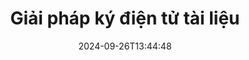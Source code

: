 ---
############################# Static ############################
layout: "family"
date:  2024-09-26T13:44:48
draft: false

product: "Signature"
product_tag: "signature"

lang: vi

############################# Head ############################
head_title: "Ứng dụng chữ ký số C# .NET, Java, Node.js"
head_description: "Tích hợp chữ ký điện tử trong các ứng dụng .NET, Java hoặc Node.js với GroupDocs.Signature. Ký các định dạng tài liệu kinh doanh phổ biến."

############################# Header ############################
title: "Giải pháp ký điện tử tài liệu"
description:  |
  Ký các tài liệu và hình ảnh kỹ thuật số trên bất kỳ nền tảng nào bằng cách sử dụng API linh hoạt và các giải pháp dựa trên ứng dụng của chúng tôi dành cho lập trình viên và người dùng cuối.

  Tìm kiếm và sửa đổi chữ ký đã thêm trước đó bằng các phương pháp nâng cao.

  Bảo vệ tài liệu khỏi những thay đổi bằng chứng chỉ kỹ thuật số và kiểm soát siêu dữ liệu ẩn.

############################# Supported Platforms ###############################
supported_platforms:
  enable: true
  head_title: "Chọn nền tảng của bạn"
  title: "Nền tảng độc lập"
  description: "Thư viện GroupDocs.Signature hỗ trợ các hệ điều hành và khung sau:"
  details_link_title: "Tìm hiểu thêm"

  items:
    # items loop
    - title: ".NET"
      description: GroupDocs.Signature .NET 
      color: "blue"
      tag: "net"
      link: "/signature/net/"
      features_link: "https://docs.groupdocs.com/signature/net/system-requirements/"
      features:
          # features loop
          - rows: "3"
            content: |
                    .NET Framework 4.6.2 or higher <br> .NET Core 3.0 or higher <br> .NET 6.0 or higher
      
          # features loop
          - rows: "4"
            content: |
                    Windows <br> Linux <br> Mac OS <br> Microsoft Azure
      
          # features loop
          - rows: "3"
            content: |
                    Microsoft Visual Studio <br> JetBrains Rider <br> Microsoft Visual Code
      
          # features loop
          - rows: "1"
            content: |
                    60+ file formats
      

    # items loop
    - title: "Java"
      description: GroupDocs.Signature Java
      color: "red"
      tag: "java"
      link: "/signature/java/"
      features_link: "https://docs.groupdocs.com/signature/java/system-requirements/"
      features:
          # features loop
          - rows: "3"
            content: |
                    Java 8 or higher
      
          # features loop
          - rows: "4"
            content: |
                    Windows <br> Linux <br> Mac OS
      
          # features loop
          - rows: "3"
            content: |
                    IntelliJ IDEA <br> Eclipse <br> NetBeans
      
          # features loop
          - rows: "1"
            content: |
                    60+ file formats

    # items loop
    - title: "Node.js"
      description: GroupDocs.Signature Node.js
      color: "green"
      tag: "nodejs-java"
      link: "/signature/nodejs-java/"
      features_link: "https://docs.groupdocs.com/signature/nodejs-java/system-requirements/"
      features:
          # features loop
          - rows: "3"
            content: |
                    Node.js 16+ and J2SE 8.0 (1.8)+
      
          # features loop
          - rows: "4"
            content: |
                    Windows <br> Linux <br> Mac OS
      
          # features loop
          - rows: "3"
            content: |
                    Atom <br> Visual Studio Code <br> Bất kỳ trình soạn thảo văn bản nào khác
      
          # features loop
          - rows: "1"
            content: |
                    60+ file formats

    # items loop
    - title: "Python"
      description: GroupDocs.Signature Python
      color: "yellow"
      tag: "python-net"
      link: "/signature/python-net/"
      features_link: "https://docs.groupdocs.com/signature/python-net/system-requirements/"
      features:
          # features loop
          - rows: "3"
            content: |
                    Python 3.9+ and .Net 6+
      
          # features loop
          - rows: "4"
            content: |
                    Windows <br> Linux <br> Mac OS
      
          # features loop
          - rows: "3"
            content: |
                    IDLE <br> PyCharm <br> Visual Studio Code
      
          # features loop
          - rows: "1"
            content: |
                    60+ file formats

############################# Features ###############################
features:
  enable: true
  title: "Các tính năng chính của GroupDocs.Signature"
  description: "Giải pháp của chúng tôi được thiết kế để thêm nhiều loại chữ ký khác nhau vào các định dạng tài liệu và tệp phổ biến. Làm phong phú quy trình kinh doanh của bạn một cách dễ dàng."

  items:
    # items loop
    - icon: "additional"
      title: "Làm phong phú dữ liệu của bạn bằng chữ ký"
      content: "Nối văn bản, hình ảnh, hình mờ, v.v. vào tài liệu kinh doanh của bạn."

    # items loop
    - icon: "protect"
      title: "Bảo vệ nội dung tài liệu"
      content: "Cấm thay đổi tài liệu bằng cách niêm phong nó bằng chứng chỉ kỹ thuật số."

    # items loop
    - icon: "search"
      title: "Thêm dữ liệu ẩn và mã vạch"
      content: "Sử dụng siêu dữ liệu để lưu trữ thông tin vô hình hoặc đặt mã vạch tùy chỉnh trên các trang."

    # items loop
    - icon: "manipulate"
      title: "Thao tác chữ ký"
      content: "Tìm kiếm, cập nhật hoặc xóa tất cả chữ ký đã được thêm trước đó."

############################# Code samples ############################
code_samples:
  enable: true
  title: "Bảo vệ tập tin của bạn bằng chữ ký"
  description: "Ví dụ về mã GroupDocs.Signature"
  items:
    # code sample loop
    - title: "Tạo và thêm mã QR"
      content: |
       GroupDocs.Signature cho phép chúng tôi tạo và thêm mã QR vào tài liệu có định dạng được hỗ trợ. Cung cấp đường dẫn đến tài liệu phải được ký và thiết lập các tùy chọn văn bản và hình ảnh mong muốn của mã QR. Bạn có thể đặt hình ảnh mã QR đã tạo trên bất kỳ khu vực nào của bất kỳ trang tài liệu nào.
      samples:
        - language: "C#"
          color: "blue"
          content: |
            ```csharp {style=abap}   
            // Chỉ định tài liệu để ký
            using (Signature signature = new Signature("source.docx"))
            {
                // Tạo tùy chọn ký hiệu mã QR
                QrCodeSignOptions options = new QrCodeSignOptions("JohnSmith")
                {
                    // Đặt tùy chọn mã QR
                    EncodeType = QrCodeTypes.QR,
                    Left = 50,
                    Top = 150,
                };

                // Ký và lưu tập tin đã xử lý
                SignResult result = signature.Sign("result.docx", options);
            }
            ```
        - language: "Java"
          color: "red"
          content: |
            ```java {style=abap}   
            // Chỉ định tài liệu để ký
            Signature signature = new Signature("source.docx");

            // Tạo tùy chọn ký hiệu mã QR
            QrCodeSignOptions options = new QrCodeSignOptions("JohnSmith");

            // Đặt tùy chọn mã QR
            options.setEncodeType(QrCodeTypes.QR);
            options.setLeft(50);
            options.setTop(100);

            // Ký và lưu tập tin đã xử lý
            signature.sign("result.docx", options);
            ```
        - language: "TypeScript"
          color: "green"
          content: |
            ```javascript {style=abap}  
            const signatureLib = require('@groupdocs/groupdocs.signature')

            // Chỉ định tài liệu để ký
            const signature = new signatureLib.Signature('source.docx');

            // Tạo tùy chọn ký hiệu mã QR
            const options = new signatureLib.QrCodeSignOptions('JohnSmith');

            // Đặt tùy chọn mã QR
            options.setEncodeType(signatureLib.QrCodeTypes.QR);
            options.setLeft(50);
            options.setTop(100);

            // Ký và lưu tập tin đã xử lý
            signature.sign('result.docx', options);
            ```
        - language: "Python"
          color: "yellow"
          content: |
            ```python {style=abap}  
            import groupdocs.signature as sg

            def run():

                # Chỉ định tài liệu để ký
                with sg.Signature('source.docx') as signature:

                    # Tạo tùy chọn ký hiệu mã QR
                    options = sg.QrCodeSignOptions('JohnSmith')

                    # Đặt tùy chọn mã QR
                    options.setEncodeType(sg.QrCodeTypes.QR)
                    options.setLeft(50)
                    options.setTop(100)

                    # Ký và lưu tập tin đã xử lý
                    signature.sign('result.docx', options)
            ```

############################# Supported Formats ###############################
formats:
  enable: true
  title: "Hơn 60 định dạng tệp được hỗ trợ"
  description: "GroupDocs.Signature hỗ trợ hầu hết các định dạng tệp phổ biến"

############################# Metrics ###############################
metrics:
  enable: true
  title: "Dữ liệu thống kê thư viện của chúng tôi"
  description: "Kiểm tra các số liệu sản phẩm chính, tiết lộ thông tin chuyên sâu về thành tựu, tác động và sự phát triển của chúng tôi"

  items:
    # items loop
    - number: "50+"
      title: "Các định dạng được hỗ trợ"
      content: "Ký hơn 60 định dạng tệp kinh doanh phổ biến nhất."

    # items loop
    - number: "500k"
      title: "Tải xuống NuGet"
      content: "GroupDocs.Signature cho .NET là thư viện phổ biến với hơn 550.000 lượt tải xuống trên NuGet."

    # items loop
    - number: "15k"
      title: "Tải xuống Maven"
      content: "Các nhà phát triển Java đã tải xuống GroupDocs.Signature trên Maven hơn 15 nghìn lần."

    # items loop
    - number: "140+"
      title: "Khách hàng hạnh phúc"
      content: "Các nhà phát triển cá nhân và các công ty hàng đầu trên toàn thế giới sử dụng sản phẩm của chúng tôi để xây dựng các giải pháp sáng tạo."


############################# Customers ###############################
customers:
  enable: true
  title: "Khách hàng hạnh phúc của chúng tôi"
  description: "Thư viện GroupDocs được các thương hiệu nổi tiếng và nổi tiếng trên toàn thế giới sử dụng"

  items:
    # items loop
    - title: "BenQ Corporation"
      logo: "benq"
      
    # items loop
    - title: "Nasdaq Stock Market"
      logo: "nasdaq"
      
    # items loop
    - title: "AT&T Inc."
      logo: "att"
      
    # items loop
    - title: "Customer logo AstraZeneca"
      logo: "astrazeneca"
      
    # items loop
    - title: "Central Bank of Argentina"
      logo: "argentinacentralbank"
      
    # items loop
    - title: "Roche Holding AG"
      logo: "roche"
      
    # items loop
    - title: "Capita"
      logo: "capita"
      
    # items loop
    - title: "Axa S.A."
      logo: "axa"
      
    # items loop
    - title: "Instructure Inc."
      logo: "instructure"
      
    # items loop
    - title: "Wipro"
      logo: "wipro"


############################# Actions ###############################
actions:
  enable: true
  title: "Sẵn sàng để bắt đầu?"
  description: "Dùng thử miễn phí các tính năng của GroupDocs.Signature trên nền tảng của bạn"

  items:
    # items loop
    - title: ".NET"
      color: "blue"
      link: "/signature/net/"

    # items loop
    - title: "Java"
      color: "red"
      link: "/signature/java/"

    # items loop
    - title: "Node.js"
      color: "green"
      link: "/signature/nodejs-java/"      

############################# FAQ ###############################
faq:
  enable: true
  title: "Các câu hỏi thường gặp"
  description: "Khám phá các câu hỏi thường gặp của chúng tôi"

  items:
    # items loop
    - question: "GroupDocs.Signature có cần thư viện bên ngoài nào để ký tài liệu không?"
      answer: "Không, GroupDocs.Signature hoạt động độc lập. Không có sự phụ thuộc của bên thứ ba như Adobe Acrobat, Microsoft Office, v.v."

    # items loop
    - question: "Có thể thử nghiệm các tính năng của GroupDocs.Signature trước khi mua không?"
      answer: "Tuyệt đối! GroupDocs.Signature cung cấp bản dùng thử miễn phí. Hãy cài đặt nó và khám phá các tính năng của nó. Lưu ý rằng các phiên bản dùng thử sẽ thêm 'huy hiệu dùng thử' vào tài liệu của bạn và chỉ xử lý 3 trang đầu tiên. Để có trải nghiệm đầy đủ, hãy nhận giấy phép tạm thời 30 ngày miễn phí để truy cập tất cả các chức năng. Xem chi tiết trong [giấy phép tạm thời](https://purchase.groupdocs.com/temporary-license/)."

    # items loop
    - question: "Những loại giấy phép nào được cung cấp?"
      answer: "Bạn đang tìm giấy phép GroupDocs.Signature? Chúng tôi cung cấp nhiều lựa chọn khác nhau phù hợp với nhu cầu của bạn. Chọn dựa trên quy mô nhóm, địa điểm triển khai (văn phòng đơn lẻ hoặc nơi làm việc từ xa) và liệu việc phân phối cho khách hàng cuối có yêu cầu chia sẻ SDK/API với khách hàng hay không. Ngoài ra, hãy chọn giấy phép sử dụng hàng tháng với các gói có đồng hồ đo—chỉ trả tiền cho những gì bạn sử dụng. Khám phá lựa chọn phù hợp nhất với bạn trong [giá](https://purchase.groupdocs.com/pricing/signature/net/)."

############################# Cloud Links ###############################
cloud_links:
  enable: true
  title: "API mã thấp GroupDocs.Signature"
  description: "Ký các tệp bằng ứng dụng của bạn thông qua API REST dựa trên đám mây của chúng tôi."
  
  items:
    # items loop
    - title: "GroupDocs.Signature Cloud for cURL"
      content: "Sử dụng cURL RESTful API để đặt chữ ký trên PDF, Word, Excel, PowerPoint, JPEG và nhiều định dạng tệp khác."
      icon: "groupdocs_signature-for-curl"
      link: "https://products.groupdocs.cloud/signature/curl"

    # items loop
    - title: "GroupDocs.Signature Cloud for .NET"
      content: "Làm phong phú thêm các ứng dụng .NET của bạn bằng cách ký tài liệu qua Cloud SDK. Bảo vệ tài liệu kinh doanh theo cách riêng của bạn."
      icon: "groupdocs_signature-for-net"
      link: "https://products.groupdocs.cloud/signature/net"

    # items loop
    - title: "GroupDocs.Signature Cloud for Java"
      content: "SDK GroupDocs.Signature cấp quyền truy cập vào nhiều khả năng khác nhau để ứng dụng Java của bạn ký bất kỳ tệp nào."
      icon: "groupdocs_signature-for-java"
      link: "https://products.groupdocs.cloud/signature/java"

############################# App links ###############################
app_links:
  enable: true
  title: "Ứng dụng web GroupDocs.Signature"
  description: "GroupDocs.Signature giới thiệu một ứng dụng web miễn phí nơi bạn có thể ký tài liệu. Hơn 60 định dạng tệp phổ biến có thể được ký MIỄN PHÍ thông qua trình duyệt yêu thích của bạn."

  items:
    # items loop
    - title: "GroupDocs.Signature Total"
      content: "Công cụ trực tuyến để đặt chữ ký trên tài liệu từ mọi thiết bị."
      icon: "groupdocs_watermark-app"
      link: "https://products.groupdocs.app/signature/total"

    # items loop
    - title: "GroupDocs.Signature DOCX"
      content: "Ký MS Word DOCX trực tuyến."
      icon: "groupdocs_words-app"
      link: "https://products.groupdocs.app/signature/docx"

    # items loop
    - title: "GroupDocs.Signature PDF"
      content: "Bảo vệ tài liệu PDF trực tuyến."
      icon: "groupdocs_pdf-app"
      link: "https://products.groupdocs.app/signature/pdf"


      


---